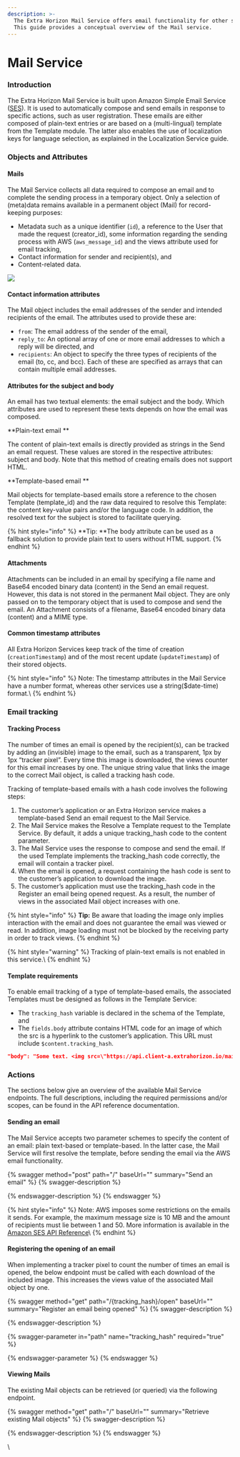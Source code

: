 ```yaml
---
description: >-
  The Extra Horizon Mail Service offers email functionality for other services.
  This guide provides a conceptual overview of the Mail service.
---
```


# Mail Service

### Introduction

The Extra Horizon Mail Service is built upon Amazon Simple Email Service ([SES](https://docs.aws.amazon.com/ses/latest/DeveloperGuide/send-email-formatted.html)). It is used to automatically compose and send emails in response to specific actions, such as user registration. These emails are either composed of plain-text entries or are based on a (multi-lingual) template from the Template module. The latter also enables the use of localization keys for language selection, as explained in the Localization Service guide.

### Objects and Attributes

#### Mails

The Mail Service collects all data required to compose an email and to complete the sending process in a temporary object. Only a selection of (meta)data remains available in a permanent object (Mail) for record-keeping purposes:

* Metadata such as a unique identifier (`id`), a reference to the User that made the request (creator\_id), some information regarding the sending process with AWS (`aws_message_id`) and the views attribute used for email tracking,
* Contact information for sender and recipient(s), and
* Content-related data.

![](https://lh3.googleusercontent.com/rS9LwuN3CvUdBlni19gX1Svc7sMUX6I8qevYmvb11RV0NAMlYGc6NPczmZaWRzdzF-ipmHD-qyztSpbDR6zCzq3wgXnYicEkOdh3jdPz4A01dSbBGWqjRH1ZTYte\_ZrNysoK5NY=s0)

#### Contact information attributes

The Mail object includes the email addresses of the sender and intended recipients of the email. The attributes used to provide these are:

* `from`: The email address of the sender of the email,
* `reply_to`: An optional array of one or more email addresses to which a reply will be directed, and
* `recipients`: An object to specify the three types of recipients of the email (to, cc, and bcc). Each of these are specified as arrays that can contain multiple email addresses.

#### Attributes for the subject and body

An email has two textual elements: the email subject and the body. Which attributes are used to represent these texts depends on how the email was composed.

\*\*Plain-text email \*\*

The content of plain-text emails is directly provided as strings in the Send an email request. These values are stored in the respective attributes: subject and body. Note that this method of creating emails does not support HTML.

\*\*Template-based email \*\*

Mail objects for template-based emails store a reference to the chosen Template (template\_id) and the raw data required to resolve this Template: the content key-value pairs and/or the language code. In addition, the resolved text for the subject is stored to facilitate querying.

{% hint style="info" %}
\*\*Tip: \*\*The body attribute can be used as a fallback solution to provide plain text to users without HTML support.
{% endhint %}

#### Attachments

Attachments can be included in an email by specifying a file name and Base64 encoded binary data (content) in the Send an email request. However, this data is not stored in the permanent Mail object. They are only passed on to the temporary object that is used to compose and send the email. An Attachment consists of a filename, Base64 encoded binary data (content) and a MIME type.

#### Common timestamp attributes

All Extra Horizon Services keep track of the time of creation (`creationTimestamp`) and of the most recent update (`updateTimestamp`) of their stored objects.

{% hint style="info" %}
Note: The timestamp attributes in the Mail Service have a number format, whereas other services use a string($date-time) format.\\
{% endhint %}

### Email tracking

#### Tracking Process

The number of times an email is opened by the recipient(s), can be tracked by adding an (invisible) image to the email, such as a transparent, 1px by 1px “tracker pixel”. Every time this image is downloaded, the views counter for this email increases by one. The unique string value that links the image to the correct Mail object, is called a tracking hash code.

Tracking of template-based emails with a hash code involves the following steps:

1. The customer’s application or an Extra Horizon service makes a template-based Send an email request to the Mail Service.
2. The Mail Service makes the Resolve a Template request to the Template Service. By default, it adds a unique tracking\_hash code to the content parameter.
3. The Mail Service uses the response to compose and send the email. If the used Template implements the tracking\_hash code correctly, the email will contain a tracker pixel.
4. When the email is opened, a request containing the hash code is sent to the customer’s application to download the image.
5. The customer’s application must use the tracking\_hash code in the Register an email being opened request. As a result, the number of views in the associated Mail object increases with one.

{% hint style="info" %}
**Tip:** Be aware that loading the image only implies interaction with the email and does not guarantee the email was viewed or read. In addition, image loading must not be blocked by the receiving party in order to track views.
{% endhint %}

{% hint style="warning" %}
Tracking of plain-text emails is not enabled in this service.\\
{% endhint %}

#### Template requirements

To enable email tracking of a type of template-based emails, the associated Templates must be designed as follows in the Template Service:

* The `tracking_hash` variable is declared in the schema of the Template, and
* The `fields.body` attribute contains HTML code for an image of which the src is a hyperlink to the customer’s application. This URL must include `$content.tracking_hash`.

```json
"body": "Some text. <img src=\"https://api.client-a.extrahorizon.io/mail/v1/$content.tracking_hash/open\">"


```

### Actions

The sections below give an overview of the available Mail Service endpoints. The full descriptions, including the required permissions and/or scopes, can be found in the API reference documentation.

#### Sending an email

The Mail Service accepts two parameter schemes to specify the content of an email: plain text-based or template-based. In the latter case, the Mail Service will first resolve the template, before sending the email via the AWS email functionality.

{% swagger method="post" path="/" baseUrl="" summary="Send an email" %}
{% swagger-description %}

{% endswagger-description %}
{% endswagger %}

{% hint style="info" %}
Note: AWS imposes some restrictions on the emails it sends. For example, the maximum message size is 10 MB and the amount of recipients must lie between 1 and 50. More information is available in the [Amazon SES API Reference](https://docs.aws.amazon.com/ses/latest/APIReference/API\_SendEmail.html)\\
{% endhint %}

#### Registering the opening of an email

When implementing a tracker pixel to count the number of times an email is opened, the below endpoint must be called with each download of the included image. This increases the views value of the associated Mail object by one.

{% swagger method="get" path="/{tracking_hash}/open" baseUrl="" summary="Register an email being opened" %}
{% swagger-description %}

{% endswagger-description %}

{% swagger-parameter in="path" name="tracking_hash" required="true" %}

{% endswagger-parameter %}
{% endswagger %}

#### Viewing Mails

The existing Mail objects can be retrieved (or queried) via the following endpoint.

{% swagger method="get" path="/" baseUrl="" summary="Retrieve existing Mail objects" %}
{% swagger-description %}

{% endswagger-description %}
{% endswagger %}

\\
